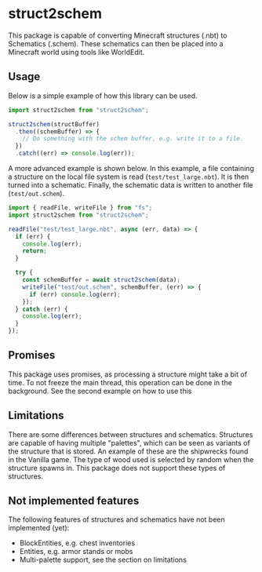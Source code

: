 # struct2schem
This package is capable of converting Minecraft structures (.nbt) to Schematics (.schem). These schematics can then be placed into a Minecraft world using tools like WorldEdit.

## Usage
Below is a simple example of how this library can be used.
```typescript
import struct2schem from "struct2schem";

struct2schem(structBuffer)
  .then((schemBuffer) => {
    // Do something with the schem buffer, e.g. write it to a file.
  })
  .catch((err) => console.log(err));
```

A more advanced example is shown below. In this example, a file containing a structure on the local file system is read (`test/test_large.nbt`). It is then turned into a schematic. Finally, the schematic data is written to another file (`test/out.schem`).
```typescript
import { readFile, writeFile } from "fs";
import struct2schem from "struct2schem";

readFile("test/test_large.nbt", async (err, data) => {
  if (err) {
    console.log(err);
    return;
  }

  try {
    const schemBuffer = await struct2schem(data);
    writeFile("test/out.schem", schemBuffer, (err) => {
      if (err) console.log(err);
    });
  } catch (err) {
    console.log(err);
  }
});
```

## Promises
This package uses promises, as processing a structure might take a bit of time. To not freeze the main thread, this operation can be done in the background. See the second example on how to use this 

## Limitations
There are some differences between structures and schematics. Structures are capable of having multiple "palettes", which can be seen as variants of the structure that is stored. An example of these are the shipwrecks found in the Vanilla game. The type of wood used is selected by random when the structure spawns in. This package does not support these types of structures.

## Not implemented features
The following features of structures and schematics have not been implemented (yet):
- BlockEntities, e.g. chest inventories
- Entities, e.g. armor stands or mobs
- Multi-palette support, see the section on limitations
